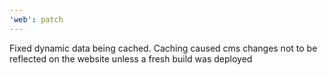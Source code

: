 ```yaml
---
'web': patch
---
```


Fixed dynamic data being cached. Caching caused cms changes not to be reflected on the website unless a fresh build was deployed
